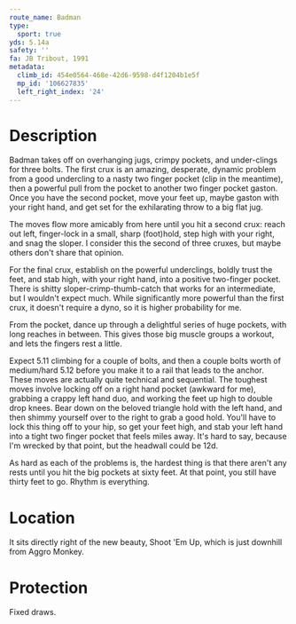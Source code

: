 ```yaml
---
route_name: Badman
type:
  sport: true
yds: 5.14a
safety: ''
fa: JB Tribout, 1991
metadata:
  climb_id: 454e0564-468e-42d6-9598-d4f1204b1e5f
  mp_id: '106627835'
  left_right_index: '24'
---
```

# Description
Badman takes off on overhanging jugs, crimpy pockets, and under-clings for three bolts.  The first crux is an amazing, desperate, dynamic problem from a good undercling to a nasty two finger pocket (clip in the meantime), then a powerful pull from the pocket to another two finger pocket gaston.  Once you have the second pocket, move your feet up, maybe gaston with your right hand, and get set for the exhilarating throw to a big flat jug.

The moves flow more amicably from here until you hit a second crux: reach out left, finger-lock in a small, sharp (foot)hold, step high with your right, and snag the sloper.  I consider this the second of three cruxes, but maybe others don't share that opinion.

For the final crux, establish on the powerful underclings, boldly trust the feet, and stab high, with your right hand, into a positive two-finger pocket.  There is shitty sloper-crimp-thumb-catch that works for an intermediate, but I wouldn't expect much. While significantly more powerful than the first crux, it doesn't require a dyno, so it is higher probability for me.

From the pocket, dance up through a delightful series of huge pockets, with long reaches in between.  This gives those big muscle groups a workout, and lets the fingers rest a little.

Expect 5.11 climbing for a couple of bolts, and then a couple bolts worth of medium/hard 5.12 before you make it to a rail that leads to the anchor. These moves are actually quite technical and sequential.  The toughest moves involve locking off on a right hand pocket (awkward for me), grabbing a crappy left hand duo, and working the feet up high to double drop knees.  Bear down on the beloved triangle hold with the left hand, and then shimmy yourself over to the right to grab a good hold.  You'll have to lock this thing off to your hip, so get your feet high, and stab your left hand into a tight two finger pocket that feels miles away.  It's hard to say, because I'm wrecked by that point, but the headwall could be 12d.

As hard as each of the problems is, the hardest thing is that there aren't any rests until you hit the big pockets at sixty feet.  At that point, you still have thirty feet to go.  Rhythm is everything.

# Location
It sits directly right of the new beauty, Shoot 'Em Up, which is just downhill from Aggro Monkey.

# Protection
Fixed draws.
